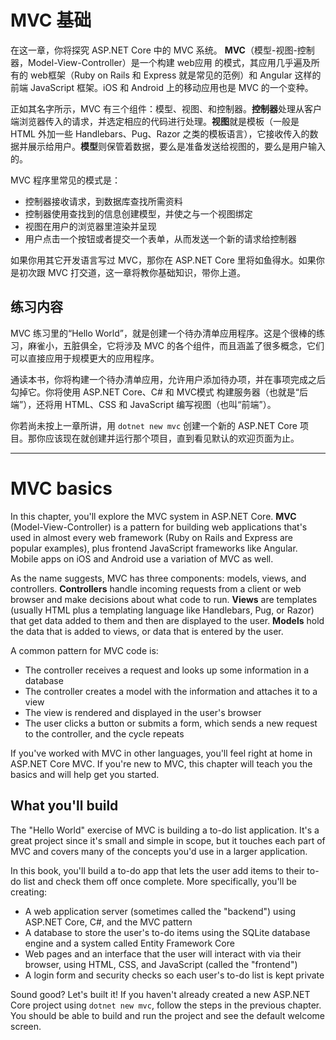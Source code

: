 # MVC 基础

在这一章，你将探究 ASP.NET Core 中的 MVC 系统。 **MVC**（模型-视图-控制器，Model-View-Controller）是一个构建 web应用 的模式，其应用几乎遍及所有的 web框架（Ruby on Rails 和 Express 就是常见的范例）和 Angular 这样的前端  JavaScript 框架。iOS 和 Android 上的移动应用也是 MVC 的一个变种。

正如其名字所示，MVC 有三个组件：模型、视图、和控制器。**控制器**处理从客户端浏览器传入的请求，并选定相应的代码进行处理。**视图**就是模板（一般是 HTML 外加一些 Handlebars、Pug、Razor 之类的模板语言），它接收传入的数据并展示给用户。**模型**则保管着数据，要么是准备发送给视图的，要么是用户输入的。

MVC 程序里常见的模式是：

* 控制器接收请求，到数据库查找所需资料
* 控制器使用查找到的信息创建模型，并使之与一个视图绑定
* 视图在用户的浏览器里渲染并呈现
* 用户点击一个按钮或者提交一个表单，从而发送一个新的请求给控制器

如果你用其它开发语言写过 MVC，那你在 ASP.NET Core 里将如鱼得水。如果你是初次跟 MVC 打交道，这一章将教你基础知识，带你上道。

## 练习内容

MVC 练习里的“Hello World”，就是创建一个待办清单应用程序。这是个很棒的练习，麻雀小，五脏俱全，它将涉及 MVC 的各个组件，而且涵盖了很多概念，它们可以直接应用于规模更大的应用程序。

通读本书，你将构建一个待办清单应用，允许用户添加待办项，并在事项完成之后勾掉它。你将使用 ASP.NET Core、C# 和 MVC模式 构建服务器（也就是“后端”），还将用 HTML、CSS 和 JavaScript 编写视图（也叫“前端”）。

你若尚未按上一章所讲，用 `dotnet new mvc` 创建一个新的 ASP.NET Core 项目。那你应该现在就创建并运行那个项目，直到看见默认的欢迎页面为止。

---

# MVC basics
In this chapter, you'll explore the MVC system in ASP.NET Core. **MVC** (Model-View-Controller) is a pattern for building web applications that's used in almost every web framework (Ruby on Rails and Express are popular examples), plus frontend JavaScript frameworks like Angular. Mobile apps on iOS and Android use a variation of MVC as well.

As the name suggests, MVC has three components: models, views, and controllers. **Controllers** handle incoming requests from a client or web browser and make decisions about what code to run. **Views** are templates (usually HTML plus a templating language like Handlebars, Pug, or Razor) that get data added to them and then are displayed to the user. **Models** hold the data that is added to views, or data that is entered by the user.

A common pattern for MVC code is:

* The controller receives a request and looks up some information in a database
* The controller creates a model with the information and attaches it to a view
* The view is rendered and displayed in the user's browser
* The user clicks a button or submits a form, which sends a new request to the controller, and the cycle repeats

If you've worked with MVC in other languages, you'll feel right at home in ASP.NET Core MVC. If you're new to MVC, this chapter will teach you the basics and will help get you started.

## What you'll build
The "Hello World" exercise of MVC is building a to-do list application. It's a great project since it's small and simple in scope, but it touches each part of MVC and covers many of the concepts you'd use in a larger application.

In this book, you'll build a to-do app that lets the user add items to their to-do list and check them off once complete. More specifically, you'll be creating:

* A web application server (sometimes called the "backend") using ASP.NET Core, C#, and the MVC pattern
* A database to store the user's to-do items using the SQLite database engine and a system called Entity Framework Core
* Web pages and an interface that the user will interact with via their browser, using HTML, CSS, and JavaScript (called the "frontend")
* A login form and security checks so each user's to-do list is kept private

Sound good? Let's built it! If you haven't already created a new ASP.NET Core project using `dotnet new mvc`, follow the steps in the previous chapter. You should be able to build and run the project and see the default welcome screen.
